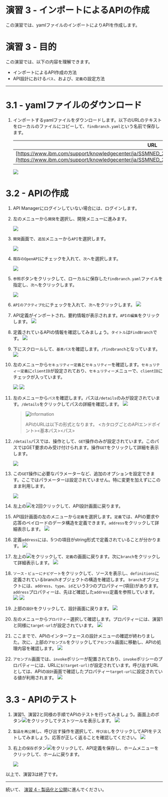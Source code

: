 # 演習 3 - インポートによるAPIの作成

この演習では、yamlファイルのインポートによりAPIを作成します。

# 演習 3 - 目的

この演習では、以下の内容を理解できます。

+ インポートによるAPI作成の方法
+ API設計における`パス`、および、`定義`の設定方法

---

# 3.1	- yamlファイルのダウンロード

1.	インポートするyamlファイルをダウンロードします。以下のURLのテキストをローカルのファイルにコピーして、`findbranch.yaml`という名前で保存します。

	|URL|
	|-----------------|
	|[https://www.ibm.com/support/knowledgecenter/ja/SSMNED_2018/com.ibm.apic.apionprem.doc/findbranch_v6.txt](https://www.ibm.com/support/knowledgecenter/ja/SSMNED_2018/com.ibm.apic.apionprem.doc/findbranch_v6.txt)|

	![](/lab-guide/img/lab3/copy-yaml.png)

# 3.2	- APIの作成

1.	API Managerにログインしていない場合には、ログインします。

1.	左のメニューから`開発`を選択し、開発メニューに進みます。

	![](/lab-guide/img/lab2/move-to-develop.png)

1.	`開発`画面で、`追加`メニューから`API`を選択します。

	![](/lab-guide/img/lab1/developmenu-add-api.png)

1.	`既存のOpenAPI`にチェックを入れて、`次へ`を選択します。

	![](/lab-guide/img/lab3/check-import-api.png)

1.	`参照`ボタンをクリックして、ローカルに保存した`findbranch.yaml`ファイルを指定し、`次へ`をクリックします。

	![](/lab-guide/img/lab3/import-from-file.png)

1.	`APIのアクティブ化`にチェックを入れて、`次へ`をクリックします。
	![](/lab-guide/img/lab3/check-activate-api.png)

1.	API定義がインポートされ、要約情報が表示されます。`APIの編集`をクリックします。
	![](/lab-guide/img/lab3/import-api-summary.png)

1.	定義されているAPIの情報を確認してみましょう。`タイトル`は`FindBranch`です。
	![](/lab-guide/img/lab3/api-def-title.png)

1.	下にスクロールして、`基本パス`を確認します。`/findbranch`となっています。
	![](/lab-guide/img/lab3/api-def-basepath.png)

1.	左のメニューから`セキュリティー定義`と`セキュリティー`を確認します。`セキュリティー定義`に`clientID`が設定されており、`セキュリティー`メニューで、`clientID`にチェックが入っています。

	![](/lab-guide/img/lab3/api-def-security-def.png)
	![](/lab-guide/img/lab3/api-def-security.png)

1.	左のメニューから`パス`を確認します。パスは`/details`のみが設定されています。`/details`をクリックしてパスの詳細を確認します。
	![](/lab-guide/img/lab3/api-def-path.png)

	> ![][info]
	>
	> APIのURLは以下の形式となります。
	> <カタログごとのAPIエンドポイント><基本パス><パス>


1.	`/details`パスでは、操作として、`GET`操作のみが設定されています。このパスではGET要求のみ受け付けられます。操作`GET`をクリックして詳細を表示します。

	![](/lab-guide/img/lab3/api-def-path-detail.png)

1.	この`GET`操作に必要なパラメーターなど、追加のオプションを設定できます。ここではパラメーターは設定されていません。特に変更を加えずにこのまま利用します。

	![](/lab-guide/img/lab3/api-def-get-detail.png)

1.	左上の![](/lab-guide/img/common/return-button.png)を2回クリックして、API設計画面に戻ります。

1.	API設計画面の左のメニューから`定義`を選択します。`定義`では、APIの要求や応答のペイロードのデータ構造を定義できます。`address`をクリックして詳細表示します。
	![](/lab-guide/img/lab3/api-def-def1.png)

1.	定義`address`には、5つの項目がstring形式で定義されていることが分かります。
	![](/lab-guide/img/lab3/api-def-def-address.png)

1.	左上の![](/lab-guide/img/common/return-button.png)をクリックして、`定義`の画面に戻ります。次に`branch`をクリックして詳細表示します。
	![](/lab-guide/img/lab3/api-def-def2.png)

1.	`ソース・ビューにナビゲート`をクリックして、ソースを表示し、`definitions`に定義されているbranchオブジェクトの構造を確認します。
	`branch`オブジェクトには、`address`、`type`、`id`という3つのプロパティー(項目)があります。`address`プロパティーは、先ほど確認した`address`定義を参照しています。
	![](/lab-guide/img/lab3/api-branch-navigate-to-source.png)
	![](/lab-guide/img/lab3/definitions-branch.png)

1.	上部の`設計`をクリックして、設計画面に戻ります。
	![](/lab-guide/img/lab3/move-to-design.png)

1.	左のメニューから`プロパティー`選択して確認します。プロパティーには、演習1と同様に`target-url`が設定されています。
	![](/lab-guide/img/lab3/api-property.png)

1.	ここまでで、APIのインターフェースの設計メニューの確認が終わりました。次に、上部の`アセンブル`をクリックして`アセンブル`画面に移動し、APIの処理内容を確認します。
![](/lab-guide/img/lab3/move-to-assemble3.png)

1.	`アセンブル`画面では、`invoke`ポリシーが配置されており、`invoke`ポリシーのプロパティーには、URLに`$(target-url)`が設定されています。呼び出すURLとしては、APIの`設計`画面で確認したプロパティー`target-url`に設定されている値が利用されます。
![](/lab-guide/img/lab3/assemble-invoke.png)

# 3.3	- APIのテスト

1.	演習1、演習2と同様の手順でAPIのテストを行ってみましょう。画面上のボタン![](/lab-guide/img/common/start-test-button.png)をクリックしてテストツールを表示します。
![](/lab-guide/img/lab3/assemble-start-test-tool.png)

1.	`製品を再公開`し、呼び出す操作を選択して、`呼び出し`をクリックしてAPIをテストしてみましょう。応答が正しく返ることを確認してください。
![](/lab-guide/img/lab3/api-test-response.png)

1.	右上の`保存`ボタン![](/lab-guide/img/common/save-bottun.png)をクリックして、API定義を保存し、ホームメニューをクリックして、ホームに戻ります。

	![](/lab-guide/img/lab1/move-to-home3.png)



[important]: https://github.com/ibm-apiconnect/pot-onprem-docs/raw/5010/lab-guide/img/common/important.png "Important!"
[info]: https://github.com/ibm-apiconnect/pot-onprem-docs/raw/5010/lab-guide/img/common/info.png "Information"
[troubleshooting]: https://github.com/ibm-apiconnect/pot-onprem-docs/raw/5010/lab-guide/img/common/troubleshooting.png "Troubleshooting"


以上で、演習3は終了です。

---

続いて、 [演習 4 - 製品化と公開](../Lab%204)に進んでください。

[important]: /lab-guide/img/common/important.png "Important!"
[info]: /lab-guide/img/common/info.png "Information"
[troubleshooting]: /lab-guide/img/common/troubleshooting.png "Troubleshooting"
